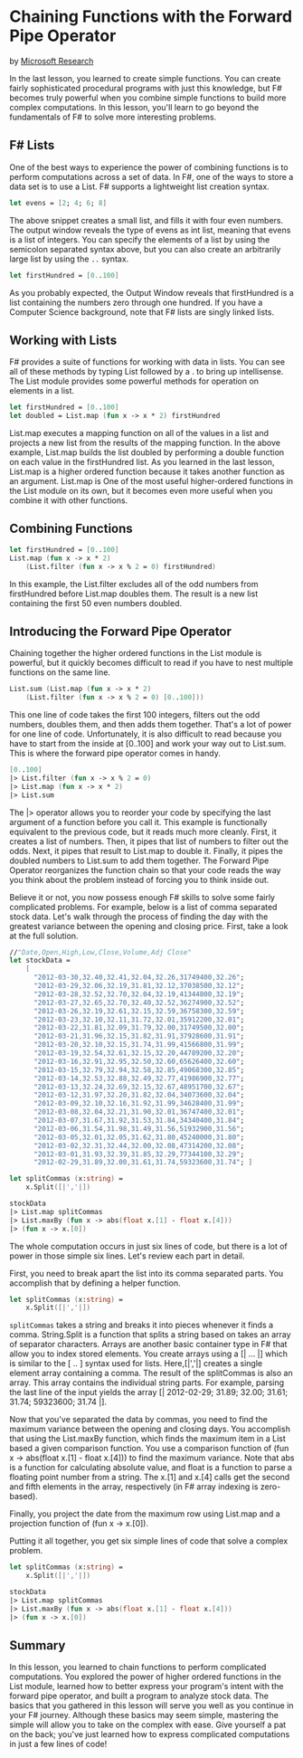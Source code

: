 # Chaining Functions with the Forward Pipe Operator

by [Microsoft Research](https://www.microsoft.com/en-us/research/)

In the last lesson, you learned to create simple functions. You can create fairly sophisticated procedural programs with just this knowledge, but F# becomes truly powerful when you combine simple functions to build more complex computations. In this lesson, you'll learn to go beyond the fundamentals of F# to solve more interesting problems.

## F# Lists

One of the best ways to experience the power of combining functions is to perform computations across a set of data. In F#, one of the ways to store a data set is to use a List. F# supports a lightweight list creation syntax.

```fsharp
let evens = [2; 4; 6; 8]
```

The above snippet creates a small list, and fills it with four even numbers. The output window reveals the type of evens as int list, meaning that evens is a list of integers. You can specify the elements of a list by using the semicolon separated syntax above, but you can also create an arbitrarily large list by using the `..` syntax.

```fsharp
let firstHundred = [0..100]
```

As you probably expected, the Output Window reveals that firstHundred is a list containing the numbers zero through one hundred. If you have a Computer Science background, note that F# lists are singly linked lists.

## Working with Lists

F# provides a suite of functions for working with data in lists. You can see all of these methods by typing List followed by a . to bring up intellisense. The List module provides some powerful methods for operation on elements in a list.

```fsharp
let firstHundred = [0..100]
let doubled = List.map (fun x -> x * 2) firstHundred
```

List.map executes a mapping function on all of the values in a list and projects a new list from the results of the mapping function. In the above example, List.map builds the list doubled by performing a double function on each value in the firstHundred list. As you learned in the last lesson, List.map is a higher ordered function because it takes another function as an argument. List.map is One of the most useful higher-ordered functions in the List module on its own, but it becomes even more useful when you combine it with other functions.

## Combining Functions

```fsharp
let firstHundred = [0..100]
List.map (fun x -> x * 2)
    (List.filter (fun x -> x % 2 = 0) firstHundred)
```

In this example, the List.filter excludes all of the odd numbers from firstHundred before List.map doubles them. The result is a new list containing the first 50 even numbers doubled.

## Introducing the Forward Pipe Operator

Chaining together the higher ordered functions in the List module is powerful, but it quickly becomes difficult to read if you have to nest multiple functions on the same line.

```fsharp
List.sum (List.map (fun x -> x * 2)
    (List.filter (fun x -> x % 2 = 0) [0..100]))
```

This one line of code takes the first 100 integers, filters out the odd numbers, doubles them, and then adds them together. That's a lot of power for one line of code. Unfortunately, it is also difficult to read because you have to start from the inside at [0..100] and work your way out to List.sum. This is where the forward pipe operator comes in handy.

```fsharp
[0..100]
|> List.filter (fun x -> x % 2 = 0)
|> List.map (fun x -> x * 2)
|> List.sum
```

The |> operator allows you to reorder your code by specifying the last argument of a function before you call it. This example is functionally equivalent to the previous code, but it reads much more cleanly. First, it creates a list of numbers. Then, it pipes that list of numbers to filter out the odds. Next, it pipes that result to List.map to double it. Finally, it pipes the doubled numbers to List.sum to add them together. The Forward Pipe Operator reorganizes the function chain so that your code reads the way you think about the problem instead of forcing you to think inside out.

Believe it or not, you now possess enough F# skills to solve some fairly complicated problems. For example, below is a list of comma separated stock data. Let's walk through the process of finding the day with the greatest variance between the opening and closing price. First, take a look at the full solution.

```fsharp
//"Date,Open,High,Low,Close,Volume,Adj Close"
let stockData =
    [
      "2012-03-30,32.40,32.41,32.04,32.26,31749400,32.26";
      "2012-03-29,32.06,32.19,31.81,32.12,37038500,32.12";
      "2012-03-28,32.52,32.70,32.04,32.19,41344800,32.19";
      "2012-03-27,32.65,32.70,32.40,32.52,36274900,32.52";
      "2012-03-26,32.19,32.61,32.15,32.59,36758300,32.59";
      "2012-03-23,32.10,32.11,31.72,32.01,35912200,32.01";
      "2012-03-22,31.81,32.09,31.79,32.00,31749500,32.00";
      "2012-03-21,31.96,32.15,31.82,31.91,37928600,31.91";
      "2012-03-20,32.10,32.15,31.74,31.99,41566800,31.99";
      "2012-03-19,32.54,32.61,32.15,32.20,44789200,32.20";
      "2012-03-16,32.91,32.95,32.50,32.60,65626400,32.60";
      "2012-03-15,32.79,32.94,32.58,32.85,49068300,32.85";
      "2012-03-14,32.53,32.88,32.49,32.77,41986900,32.77";
      "2012-03-13,32.24,32.69,32.15,32.67,48951700,32.67";
      "2012-03-12,31.97,32.20,31.82,32.04,34073600,32.04";
      "2012-03-09,32.10,32.16,31.92,31.99,34628400,31.99";
      "2012-03-08,32.04,32.21,31.90,32.01,36747400,32.01";
      "2012-03-07,31.67,31.92,31.53,31.84,34340400,31.84";
      "2012-03-06,31.54,31.98,31.49,31.56,51932900,31.56";
      "2012-03-05,32.01,32.05,31.62,31.80,45240000,31.80";
      "2012-03-02,32.31,32.44,32.00,32.08,47314200,32.08";
      "2012-03-01,31.93,32.39,31.85,32.29,77344100,32.29";
      "2012-02-29,31.89,32.00,31.61,31.74,59323600,31.74"; ]

let splitCommas (x:string) =
    x.Split([|','|])

stockData
|> List.map splitCommas
|> List.maxBy (fun x -> abs(float x.[1] - float x.[4]))
|> (fun x -> x.[0])
```

The whole computation occurs in just six lines of code, but there is a lot of power in those simple six lines. Let's review each part in detail.

First, you need to break apart the list into its comma separated parts. You accomplish that by defining a helper function.

```fsharp
let splitCommas (x:string) =
    x.Split([|','|])
```

`splitCommas` takes a string and breaks it into pieces whenever it finds a comma. String.Split is a function that splits a string based on takes an array of separator characters. Arrays are another basic container type in F# that allow you to index stored elements. You create arrays using a [| ... |] which is similar to the [ .. ] syntax used for lists. Here,[|','|] creates a single element array containing a comma. The result of the splitCommas is also an array. This array contains the individual string parts. For example, parsing the last line of the input yields the array [| 2012-02-29; 31.89; 32.00; 31.61; 31.74; 59323600; 31.74 |].

Now that you've separated the data by commas, you need to find the maximum variance between the opening and closing days. You accomplish that using the List.maxBy function, which finds the maximum item in a List based a given comparison function. You use a comparison function of (fun x -> abs(float x.[1] - float x.[4])) to find the maximum variance. Note that abs is a function for calculating absolute value, and float is a function to parse a floating point number from a string. The x.[1] and x.[4] calls get the second and fifth elements in the array, respectively (in F# array indexing is zero-based).

Finally, you project the date from the maximum row using List.map and a projection function of (fun x -> x.[0]).

Putting it all together, you get six simple lines of code that solve a complex problem.

```fsharp
let splitCommas (x:string) =
    x.Split([|','|])

stockData
|> List.map splitCommas
|> List.maxBy (fun x -> abs(float x.[1] - float x.[4]))
|> (fun x -> x.[0])
```

## Summary

In this lesson, you learned to chain functions to perform complicated computations. You explored the power of higher ordered functions in the List module, learned how to better express your program's intent with the forward pipe operator, and built a program to analyze stock data. The basics that you gathered in this lesson will serve you well as you continue in your F# journey. Although these basics may seem simple, mastering the simple will allow you to take on the complex with ease. Give yourself a pat on the back; you've just learned how to express complicated computations in just a few lines of code!